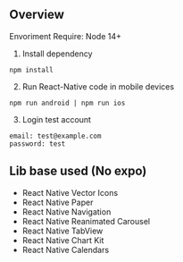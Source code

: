 ## Overview

Envoriment Require: Node 14+

1. Install dependency

```
npm install
```

2. Run React-Native code in mobile devices

```
npm run android | npm run ios
```

3. Login test account

```
email: test@example.com
password: test
```

## Lib base used (No expo)

- React Native Vector Icons
- React Native Paper
- React Native Navigation
- React Native Reanimated Carousel
- React Native TabView
- React Native Chart Kit
- React Native Calendars
